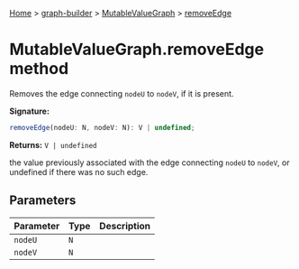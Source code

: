 [Home](./index) &gt; [graph-builder](./graph-builder.md) &gt; [MutableValueGraph](./graph-builder.mutablevaluegraph.md) &gt; [removeEdge](./graph-builder.mutablevaluegraph.removeedge.md)

# MutableValueGraph.removeEdge method

Removes the edge connecting `nodeU` to `nodeV`<!-- -->, if it is present.

**Signature:**
```javascript
removeEdge(nodeU: N, nodeV: N): V | undefined;
```
**Returns:** `V | undefined`

the value previously associated with the edge connecting `nodeU` to `nodeV`<!-- -->, or undefined if there was no such edge.

## Parameters

|  Parameter | Type | Description |
|  --- | --- | --- |
|  `nodeU` | `N` |  |
|  `nodeV` | `N` |  |

